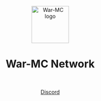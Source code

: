 <p align="center">
    <img src="https://avatars.githubusercontent.com/u/76273451" alt="War-MC logo" width="100" height="100">
</p>

<h1 align="center">War-MC Network</h1><br>

<p align="center">
  <a href="https://discord.gg/SCsdGPX">Discord</a>
</p>
